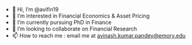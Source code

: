 - 👋 Hi, I’m @avifin19
- 👀 I’m interested in Financial Economics & Asset Pricing
- 🌱 I’m currently pursuing PhD in Finance
- 💞️ I’m looking to collaborate on Financial Research
- 📫 How to reach me : email me at avinash.kumar.pandey@emory.edu

<!---
avifin19/avifin19 is a ✨ special ✨ repository because its `README.md` (this file) appears on your GitHub profile.
You can click the Preview link to take a look at your changes.
--->
